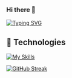 ### Hi there 👋

[![Typing SVG](https://readme-typing-svg.demolab.com?font=Play&size=24&duration=4000&pause=500&color=57C3B0&background=617DFF00&width=435&lines=Hi+I'am+Ann+Shen;Front+End+developer)](https://git.io/typing-svg)
## 🔧 Technologies
[![My Skills](https://skillicons.dev/icons?i=js,html,css,nextjs,react,firebase,github,materialui,styledcomponents,chakraui)](https://skillicons.dev)

[![GitHub Streak](https://streak-stats.demolab.com?user=ann-shen&theme=dark&border_radius=10)](https://github.com/ann-shen)
